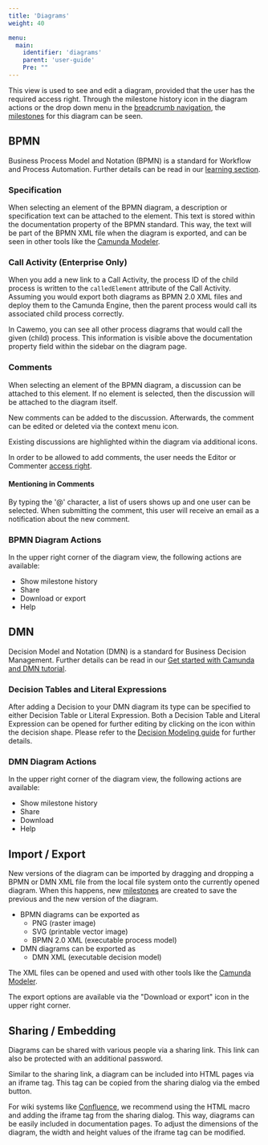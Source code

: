 ```yaml
---
title: 'Diagrams'
weight: 40

menu:
  main:
    identifier: 'diagrams'
    parent: 'user-guide'
    Pre: ""
---
```


This view is used to see and edit a diagram, provided that the user has the required access right. Through the milestone history icon in the diagram actions or the drop down menu in the [breadcrumb navigation](../home#navigation), the [milestones](../milestones) for this diagram can be seen.

## BPMN

Business Process Model and Notation (BPMN) is a standard for Workflow and Process Automation. Further details can be read in our [learning section](https://camunda.com/bpmn).

### Specification

When selecting an element of the BPMN diagram, a description or specification text can be attached to the element. This text is stored within the documentation property of the BPMN standard. This way, the text will be part of the BPMN XML file when the diagram is exported, and can be seen in other tools like the [Camunda Modeler](https://camunda.com/products/modeler).

### Call Activity (Enterprise Only)

When you add a new link to a Call Activity, the process ID of the child process is written to the `calledElement` attribute of the Call Activity. Assuming you would export both diagrams as BPMN 2.0 XML files and deploy them to the Camunda Engine, then the parent process would call its associated child process correctly.

In Cawemo, you can see all other process diagrams that would call the given (child) process. This information is visible above the documentation property field within the sidebar on the diagram page.

### Comments

When selecting an element of the BPMN diagram, a discussion can be attached to this element. If no element is selected, then the discussion will be attached to the diagram itself.

New comments can be added to the discussion. Afterwards, the comment can be edited or deleted via the context menu icon.

Existing discussions are highlighted within the diagram via additional icons.

In order to be allowed to add comments, the user needs the Editor or Commenter [access right](../projects#collaboration-access-rights).

#### Mentioning in Comments

By typing the '@' character, a list of users shows up and one user can be selected. When submitting the comment, this user will receive an email as a notification about the new comment.

### BPMN Diagram Actions

In the upper right corner of the diagram view, the following actions are available:

* Show milestone history
* Share
* Download or export
* Help

## DMN

Decision Model and Notation (DMN) is a standard for Business Decision Management. Further details can be read in our [Get started with Camunda and DMN tutorial](https://docs.camunda.org/get-started/dmn).

### Decision Tables and Literal Expressions

After adding a Decision to your DMN diagram its type can be specified to either Decision Table or Literal Expression. Both a Decision Table and Literal Expression can be opened for further editing by clicking on the icon within the decision shape. Please refer to the [Decision Modeling guide](https://docs.camunda.org/get-started/dmn/model) for further details.

### DMN Diagram Actions

In the upper right corner of the diagram view, the following actions are available:

* Show milestone history
* Share
* Download
* Help

## Import / Export

New versions of the diagram can be imported by dragging and dropping a BPMN or DMN XML file from the local file system onto the currently opened diagram. When this happens, new [milestones](../milestones) are created to save the previous and the new version of the diagram.

* BPMN diagrams can be exported as
  * PNG (raster image)
  * SVG (printable vector image)
  * BPMN 2.0 XML (executable process model)
* DMN diagrams can be exported as
  * DMN XML (executable decision model)

The XML files can be opened and used with other tools like the [Camunda Modeler](https://camunda.com/products/modeler).

The export options are available via the "Download or export" icon in the upper right corner.

## Sharing / Embedding

Diagrams can be shared with various people via a sharing link. This link can also be protected with an additional password.

Similar to the sharing link, a diagram can be included into HTML pages via an iframe tag. This tag can be copied from the sharing dialog via the embed button.

For wiki systems like [Confluence](https://www.atlassian.com/software/confluence), we recommend using the HTML macro and adding the iframe tag from the sharing dialog. This way, diagrams can be easily included in documentation pages. To adjust the dimensions of the diagram, the width and height values of the iframe tag can be modified.
